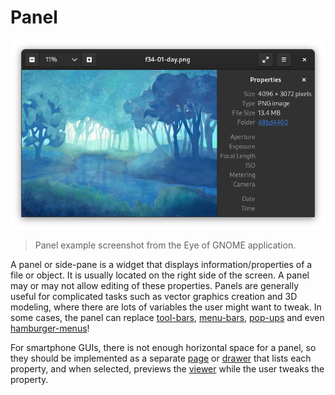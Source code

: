 # Panel

![Screenshot](panel.png)
> Panel example screenshot from the Eye of GNOME application.

A panel or side-pane is a widget that displays information/properties of a
file or object.  It is usually located on the right side of the screen.  A panel
may or may not allow editing of these properties.  Panels are generally useful
for complicated tasks such as vector graphics creation and 3D modeling, where
there are lots of variables the user might want to tweak.  In some cases, the
panel can replace [tool-bars](toolbar.md), [menu-bars](menubar.md),
[pop-ups](popup.md) and even [hamburger-menus](hamburger-menu.md)!

For smartphone GUIs, there is not enough horizontal space for a panel, so they
should be implemented as a separate [page](page.md) or [drawer](drawer.md) that
lists each property, and when selected, previews the [viewer](viewer.md) while
the user tweaks the property.
